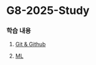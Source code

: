 # G8-2025-Study

### 학습 내용

1. [Git & Github](https://github.com/eulxo231/G8-2025-Study/tree/main/about-git)

2. [ML](https://github.com/eulxo231/G8-2025-Study/tree/main/ml)
